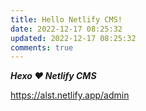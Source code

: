 ```yaml
---
title: Hello Netlify CMS!
date: 2022-12-17 08:25:32
updated: 2022-12-17 08:25:32
comments: true
---
```

***H﻿exo  ❤️ Netlify CMS***

<https://alst.netlify.app/admin>